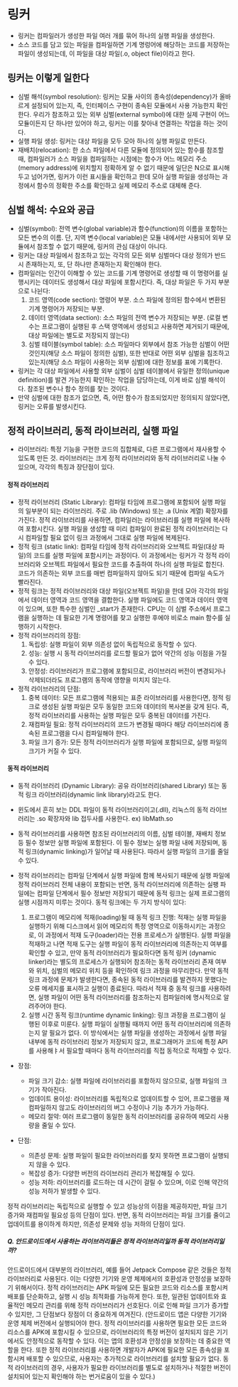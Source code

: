 # 링커

- 링커는 컴파일러가 생성한 파일 여러 개를 묶어 하나의 실행 파일을 생성한다.
- 소스 코드를 담고 있는 파일을 컴파일하면 기계 명렁어에 해당하는 코드를 저장하는 파일이 생성되는데, 이 파일을 대상 파일(.o, object file)이라고 한다. 

## 링커는 이렇게 일한다
- 심벌 해석(symbol resolution): 링커는 모듈 사이의 종속성(dependency)가 올바르게 설정되어 있는지, 즉, 인터페이스 구현이 종속된 모듈에서 사용 가능한지 확인한다. 우리가 참조하고 있는 외부 심벌(external symbol)에 대한 실제 구현이 어느 모듈이든지 단 하나만 있어야 하고, 링커는 이를 찾아내 연결하는 작업을 하는 것이다.
- 실행 파일 생성: 링커는 대상 파일을 모두 모아 하나의 실행 파일로 만든다.
- 재배치(relocation): 한 소스 파일에서 다른 모듈에 정의되어 있는 함수를 참조할 때, 컴파일러가 소스 파일을 컴파일하는 시점에는 함수가 어느 메모리 주소(memory address)에 위치할지 정확하게 알 수 없기 때문에 일단은 N으로 표시해두고 넘어가면, 링커가 이런 표시들을 확인하고 한데 모아 실행 파일을 생성하는 과정에서 함수의 정확한 주소를 확인하고 실제 메모리 주소로 대체해 준다.

## 심벌 해석: 수요와 공급
- 심벌(symbol): 전역 변수(global variable)과 함수(function)의 이름을 포함하는 모든 변수의 이름. 단, 지역 변수(local variable)은 모듈 내에서만 사용되어 외부 모듈에서 참조할 수 없기 때문에, 링커의 관심 대상이 아니다.
- 링커는 대상 파일에서 참조하고 있는 각각의 모든 외부 심벌마다 대상 정의가 반드시 존재하는지, 또, 단 하나만 존재하는지 확인해야 한다.
- 컴파일러는 인간이 이해할 수 있는 코드를 기계 명령어로 생성할 때 이 명령어를 실행시키는 데이터도 생성해서 대상 파일에 포함시킨다. 즉, 대상 파일은 두 가지 부분으로 나뉜다:
  1) 코드 영역(code section): 명령어 부분. 소스 파일에 정의된 함수에서 변환된 기계 명령어가 저장되는 부분.
  2) 데이터 영역(data section): 소스 파일의 전역 변수가 저장되는 부분. (로컬 변수는 프로그램이 실행된 후 스택 영역에서 생성되고 사용하면 제거되기 때문에, 대상 파일에는 별도로 저장되지 않는다)
  3) 심벌 테이블(symbol table): 소스 파일마다 외부에서 참조 가능한 심벌이 어떤 것인지(해당 소스 파일이 정의한 심벌), 또한 반대로 어떤 외부 심벌을 침조하고 있는지(해당 소스 파일이 사용하는 외부 심벌)에 대한 정보를 표에 기록한다. 
- 링커는 각 대상 파일에서 사용할 외부 심벌이 심벌 테이블에서 유일한 정의(unique definition)를 발견 가능한지 확인하는 작업을 담당하는데, 이게 바로 심벌 해석이다. 참조된 변수나 함수 정의를 찾는 것이다. 
- 만약 심벌에 대한 참조가 없으면, 즉, 어떤 함수가 참조되었지만 정의되지 않았다면, 링커는 오류를 발생시킨다.

## 정적 라이브러리, 동적 라이브러리, 실행 파일
- 라이브러리: 특정 기능을 구현한 코드의 집합체로, 다른 프로그램에서 재사용할 수 있도록 만든 것. 라이브러리는 크게 정적 라이브러리와 동적 라이브러리로 나눌 수 있으며, 각각의 특징과 장단점이 있다.
  
#### 정적 라이브러리
- 정적 라이브러리 (Static Library): 컴파일 타임에 프로그램에 포함되어 실행 파일의 일부분이 되는 라이브러리. 주로 .lib (Windows) 또는 .a (Unix 계열) 확장자를 가진다. 정적 라이브러리를 사용하면, 컴파일러는 라이브러리를 실행 파일에 복사하여 포함시킨다. 실행 파일을 생성할 때 미리 컴파일이 완료된 정적 라이브러리는 다시 컴파일할 필요 없이 링크 과정에서 그대로 실행 파일에 복제된다.
- 정적 링크 (static link): 컴파일 타임에 정적 라이브러리와 오브젝트 파일(대상 파일)의 코드를 실행 파일에 포함시키는 과정이다. 이 과정에서는 링커가 각 정적 라이브러리와 오브젝트 파일에서 필요한 코드를 추출하여 하나의 실행 파일로 합친다. 코드가 의존하는 외부 코드를 매번 컴파일하지 않아도 되기 때문에 컴파일 속도가 빨라진다.
- 정적 링크는 정적 라이브러리와 대상 파일(오브젝트 파일)을 한데 모아 각각의 파일에서 데이터 영역과 코드 영역을 결합한다. 실행 파일에도 코드 영역과 데이터 영역이 있으며, 또한 특수한 심벌인 _start가 존재한다. CPU는 이 심벌 주소에서 프로그램을 실행하는 데 필요한 기계 명령어를 찾고 실행한 후에야 비로소 main 함수를 실행하기 시작한다.
- 정적 라이브러리의 장점: 
  1. 독립성: 실행 파일이 외부 의존성 없이 독립적으로 동작할 수 있다.
	1. 성능: 실행 시 동적 라이브러리를 로드할 필요가 없어 약간의 성능 이점을 가질 수 있다.
	2. 안정성: 라이브러리가 프로그램에 포함되므로, 라이브러리 버전이 변경되거나 삭제되더라도 프로그램의 동작에 영향을 미치지 않는다.
- 정적 라이브러리의 단점:
	1. 중복 데이터: 모든 프로그램에 적용되는 표준 라이브러리를 사용한다면, 정적 링크로 생성된 실행 파일은 모두 동일한 코드와 데이터의 복사본을 갖게 된다. 즉, 정적 라이브러리를 사용하는 실행 파일은 모두 중복된 데이터를 가진다.
	2. 재컴파일 필요: 정적 라이브러리의 코드가 변경될 때마다 해당 라이브러리에 종속된 프로그램을 다시 컴파일해야 한다.
	3. 파일 크기 증가: 모든 정적 라이브러리가 실행 파일에 포함되므로, 실행 파일의 크기가 커질 수 있다.

#### 동적 라이브러리
- 동적 라이브러리 (Dynamic Library): 공유 라이브러리(shared Library) 또는 동적 링크 라이브러리(dynamic link library)라고도 한다. 
- 윈도에서 흔히 보는 DDL 파일이 동적 라이브러리이고(.dll), 리눅스의 동적 라이브러리는 .so 확장자와 lib 접두사를 사용한다. ex) libMath.so
- 동적 라이브러리를 사용하면 참조된 라이브러리의 이름, 심벌 테이블, 재배치 정보 등 필수 정보만 실행 파일에 포함된다. 이 필수 정보는 실행 파일 내에 저장되며, 동적 링크(dynamic linking)가 일어날 때 사용된다. 따라서 실행 파일의 크기를 줄일 수 있다.
- 정적 라이브러리는 컴파일 단계에서 실행 파일에 함께 복사되기 때문에 실행 파일에 정적 라이브러리 전체 내용이 포함되는 반면, 동적 라이브러리에 의존하는 실팽 파일에는 컴파일 단계에서 필수 정보만 저장되기 때문에 동적 링크는 실제 프로그램의 실행 시점까지 미루는 것이다. 동적 링크에는 두 가지 방식이 있다:
   1) 프로그램이 메모리에 적재(loading)될 때 동적 링크 진행: 적재는 실행 파일을 실행하기 위해 디스크에서 읽어 메모리의 특정 영역으로 이동하시키는 과정으로, 이 과정에서 적재 도구(loader)라는 전용 프로세스가 실행된다. 실행 파일을 적재하고 나면 적재 도구는 실행 파일이 동적 라이브러리에 의존하는지 여부를 확인할 수 있고, 만약 동적 라이브러리가 필요하다면 동적 링커 (dynamic linker)라는 별도의 프로세스가 실행되어 참조하는 동적 라이브러리 존재 여부와 위치, 심벌의 메모리 위치 등을 확인하여 링크 과정을 마무리한다. 만약 동적 링크 과정에 문제가 발생한다면, 종속된 동적 라이브러리를 발견하지 못했다는 오류 메세지를 표시하고 실행이 종료된다. 따라서 적재 중 동적 링크를 사용하려면, 실행 파일이 어떤 동적 라이브러리를 참조하는지 컴파일러에 명시적으로 알려주어야 한다. 
   2) 실행 시간 동적 링크(runtime dynamic linking): 링크 과정을 프로그램이 실행된 이후로 미룬다. 실행 파일이 실행될 때까지 어떤 동적 라이브러리에 의존하는지 알 필요가 없다. 이 방식에서는 실행 파일을 생성하는 과정에서 실행 파일 내부에 동적 라이브러리 정보가 저장되지 않고, 프로그래머가 코드에 특정 API를 사용해ㅑ서 필요할 때마다 동적 라이브러리를 직접 동적으로 적재할 수 있다. 

- 장점:
    - 파일 크기 감소: 실행 파일에 라이브러리를 포함하지 않으므로, 실행 파일의 크기가 작아진다.
  - 업데이트 용이성: 라이브러리를 독립적으로 업데이트할 수 있어, 프로그램을 재컴파일하지 않고도 라이브러리의 버그 수정이나 기능 추가가 가능하다.
  - 메모리 절약: 여러 프로그램이 동일한 동적 라이브러리를 공유하여 메모리 사용량을 줄일 수 있다.

- 단점:
  - 의존성 문제: 실행 파일이 필요한 라이브러리를 찾지 못하면 프로그램이 실행되지 않을 수 있다.
  - 복잡성 증가: 다양한 버전의 라이브러리 관리가 복잡해질 수 있다.
  - 성능 저하: 라이브러리를 로드하는 데 시간이 걸릴 수 있으며, 이로 인해 약간의 성능 저하가 발생할 수 있다.

정적 라이브러리는 독립적으로 실행할 수 있고 성능상의 이점을 제공하지만, 파일 크기 증가와 재컴파일 필요성 등의 단점이 있다. 반면, 동적 라이브러리는 파일 크기를 줄이고 업데이트를 용이하게 하지만, 의존성 문제와 성능 저하의 단점이 있다.

##### Q. 안드로이드에서 사용하는 라이브러리들은 정적 라이브러리일까 동적 라이브러리일까?
안드로이드에서 대부분의 라이브러리, 예를 들어 Jetpack Compose 같은 것들은 정적 라이브러리로 사용된다. 이는 다양한 기기와 운영 체제에서의 호환성과 안정성을 보장하기 위해서이다. 정적 라이브러리는 APK 파일에 모든 필요한 코드와 리소스를 포함시켜 배포를 단순화하고, 실행 시 성능 최적화를 가능하게 한다. 또한, 일관된 업데이트와 효율적인 메모리 관리를 위해 정적 라이브러리가 선호된다. 이로 인해 파일 크기가 증가할 수 있지만, 그 단점보다 장점이 더 중요하게 여겨진다. (안드로이드 앱은 다양한 기기와 운영 체제 버전에서 실행되어야 한다. 정적 라이브러리를 사용하면 필요한 모든 코드와 리소스를 APK에 포함시킬 수 있으므로, 라이브러리의 특정 버전이 설치되지 않은 기기에서도 안정적으로 동작할 수 있다. 이는 앱의 호환성과 안정성을 보장하는 데 중요한 역할을 한다. 또한 정적 라이브러리를 사용하면 개발자가 APK에 필요한 모든 종속성을 포함시켜 배포할 수 있으므로, 사용자는 추가적으로 라이브러리를 설치할 필요가 없다. 동적 라이브러리의 경우, 사용자가 필요한 라이브러리를 별도로 설치하거나 적절한 버전이 설치되어 있는지 확인해야 하는 번거로움이 있을 수 있다.)